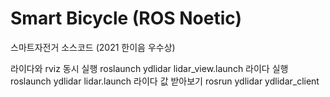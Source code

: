 # Smart Bicycle (ROS Noetic)
스마트자전거 소스코드 (2021 한이음 우수상)

라이다와 rviz 동시 실행
roslaunch ydlidar lidar_view.launch
라이다 실행
roslaunch ydlidar lidar.launch
라이다 값 받아보기
rosrun ydlidar ydlidar_client
